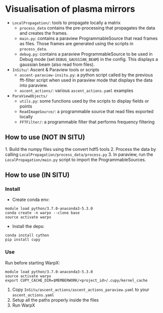 # Visualisation of plasma mirrors

- `LocalPropagation/`: tools to propagate locally a matrix
  - `process_data` contains the pre-processing that propagates the data and creates the frames.
  - `main.py`: contains a paraview ProgrammableSource that read frames as files. Those frames
    are generated using the scripts in `process_data`.
  - `debug.py`: contains a paraview ProgrammableSource to be used in Debug mode (set `DEBUG_GAUSSIAN_BEAM`)
    in the config. This displays a gaussian beam (also read from files).
- `InSitu/`: Ascent & Paraview tools or scripts
  - `ascent-paraview-insitu.py`: a python script called by the previous fft-filter script when used in paraview mode
    that displays the data into paraview.
  - `ascent_actions/`: various `ascent_actions.yaml` examples
- `ParaViewObjects/`
  - `utils.py`: some functions used by the scripts to display fields or points
  - `ReadImageSource/`: a programmable source that read files exported locally
  - `FFTFilter/`: a programmable filter that performs frequency filtering

## How to use (NOT IN SITU)

1. Build the numpy files using the convert hdf5 tools
2. Process the data by calling `LocalPropagation/process_data/process.py`
3. In paraview, run the `LocalPropagation/main.py` script to import the ProgrammableSources.

## How to use (IN SITU)

### Install

- Create conda env:

```console
module load python/3.7.0-anaconda3-5.3.0
conda create -n warpx --clone base
source activate warpx
```

- Install the deps:

```
conda install cython
pip install cupy
```

### Use

Run before starting WarpX:

```
module load python/3.7.0-anaconda3-5.3.0
source activate warpx
export CUPY_CACHE_DIR=$MEMBERWORK/<project_id>/.cupy/kernel_cache
```

1. Copy `InSitu/ascent_actions/ascent_actions_paraview.yaml` to your `ascent_actions.yaml`
2. Setup all the paths properly inside the files
3. Run WarpX
